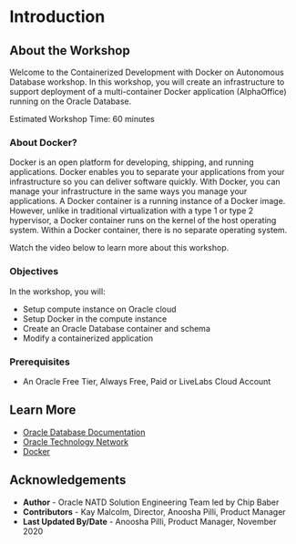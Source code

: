 # Introduction

## About the Workshop

Welcome to the Containerized Development with Docker on Autonomous Database workshop. In this workshop, you will create an infrastructure to support deployment of a multi-container Docker application (AlphaOffice) running on the Oracle Database.

Estimated Workshop Time: 60 minutes

### About Docker?

Docker is an open platform for developing, shipping, and running applications. Docker enables you to separate your applications from your infrastructure so you can deliver software quickly. With Docker, you can manage your infrastructure in the same ways you manage your applications.  A Docker container is a running instance of a Docker image. However, unlike in traditional virtualization with a type 1 or type 2 hypervisor, a Docker container runs on the kernel of the host operating system. Within a Docker container, there is no separate operating system.

Watch the video below to learn more about this workshop.

[](youtube:ivNEREBsH9k)

### Objectives

In the workshop, you will:
- Setup compute instance on Oracle cloud
- Setup Docker in the compute instance
- Create an Oracle Database container and schema
- Modify a containerized application

### Prerequisites

- An Oracle Free Tier, Always Free, Paid or LiveLabs Cloud Account

## Learn More

- [Oracle Database Documentation](https://docs.oracle.com/en/database/index.html)
- [Oracle Technology Network](http://www.oracle.com/technetwork/database/enterprise-edition/downloads/index.html)
- [Docker](https://www.docker.com/)

## Acknowledgements

* **Author** - Oracle NATD Solution Engineering Team led by Chip Baber
* **Contributors** - Kay Malcolm, Director, Anoosha Pilli, Product Manager
* **Last Updated By/Date** - Anoosha Pilli, Product Manager, November 2020

